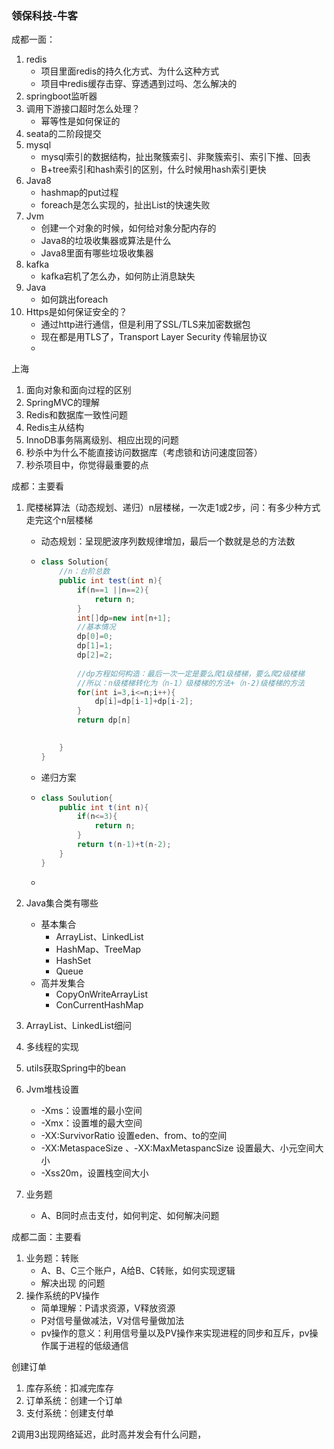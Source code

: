 ### 领保科技-牛客

成都一面：

1. redis
   - 项目里面redis的持久化方式、为什么这种方式
   - 项目中redis缓存击穿、穿透遇到过吗、怎么解决的
2. springboot监听器
3. 调用下游接口超时怎么处理？
   - 幂等性是如何保证的
4. seata的二阶段提交
5. mysql
   - mysql索引的数据结构，扯出聚簇索引、非聚簇索引、索引下推、回表
   - B+tree索引和hash索引的区别，什么时候用hash索引更快
6. Java8
   - hashmap的put过程
   - foreach是怎么实现的，扯出List的快速失败
7. Jvm
   - 创建一个对象的时候，如何给对象分配内存的
   - Java8的垃圾收集器或算法是什么
   - Java8里面有哪些垃圾收集器
8. kafka
   - kafka宕机了怎么办，如何防止消息缺失
9. Java
   - 如何跳出foreach
10. Https是如何保证安全的？
    - 通过http进行通信，但是利用了SSL/TLS来加密数据包
    - 现在都是用TLS了，Transport Layer Security 传输层协议
    - 



上海

1. 面向对象和面向过程的区别
2. SpringMVC的理解
3. Redis和数据库一致性问题
4. Redis主从结构
5. InnoDB事务隔离级别、相应出现的问题
6. 秒杀中为什么不能直接访问数据库（考虑锁和访问速度回答）
7. 秒杀项目中，你觉得最重要的点



成都：主要看

1. 爬楼梯算法（动态规划、递归）n层楼梯，一次走1或2步，问：有多少种方式走完这个n层楼梯

   - 动态规划：呈现肥波序列数规律增加，最后一个数就是总的方法数

   - ~~~java
     class Solution{
         //n：台阶总数
         public int test(int n){
             if(n==1 ||n==2){
                 return n;
             }
             int[]dp=new int[n+1];
             //基本情况
             dp[0]=0;
             dp[1]=1;
             dp[2]=2;
             
             //dp方程如何构造：最后一次一定是要么爬1级楼梯，要么爬2级楼梯
             //所以：n级楼梯转化为（n-1）级楼梯的方法+（n-2)级楼梯的方法
             for(int i=3,i<=n;i++){
                 dp[i]=dp[i-1]+dp[i-2];
             }
             return dp[n]
     
          
         }
     }
     ~~~

   - 递归方案

   - ~~~java
     class Soulution{
         public int t(int n){
             if(n<=3){
                 return n;
             }
             return t(n-1)+t(n-2);
         }
     }
     ~~~

   - 

2. Java集合类有哪些

   - 基本集合
     - ArrayList、LinkedList
     - HashMap、TreeMap
     - HashSet
     - Queue
   - 高并发集合
     - CopyOnWriteArrayList
     - ConCurrentHashMap

3. ArrayList、LinkedList细问

4. 多线程的实现

5. utils获取Spring中的bean

6. Jvm堆栈设置

   - -Xms：设置堆的最小空间
   - -Xmx：设置堆的最大空间
   - -XX:SurvivorRatio 设置eden、from、to的空间
   - -XX:MetaspaceSize 、-XX:MaxMetaspancSize 设置最大、小元空间大小
   - -Xss20m，设置栈空间大小

7. 业务题

   - A、B同时点击支付，如何判定、如何解决问题



成都二面：主要看

1. 业务题：转账
   - A、B、C三个账户，A给B、C转账，如何实现逻辑
   - 解决出现 的问题
2. 操作系统的PV操作
   - 简单理解：P请求资源，V释放资源
   - P对信号量做减法，V对信号量做加法
   - pv操作的意义：利用信号量以及PV操作来实现进程的同步和互斥，pv操作属于进程的低级通信



创建订单

1. 库存系统：扣减完库存
2. 订单系统：创建一个订单
3. 支付系统：创建支付单



2调用3出现网络延迟，此时高并发会有什么问题，